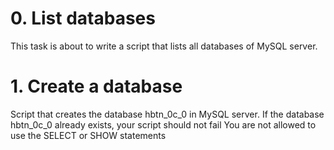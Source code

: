# 0. List databases

This task is about to write a script that lists all databases of MySQL server. 

# 1. Create a database

Script that creates the database hbtn_0c_0 in MySQL server.
If the database hbtn_0c_0 already exists, your script should not fail
You are not allowed to use the SELECT or SHOW statements
